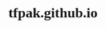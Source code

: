 # tfpak.github.io
<html xmlns="http://www.w3.org/1999/xhtml">
<head>
<meta charset="utf-8">
<meta name="viewport" content="width=device-width, minimum-scale=1.0, maximum-scale=1.0">
<title>cctv5+（央视5+）-天源云</title>
<meta name="keywords" content="cctv5+" />
<meta name="description" content="cctv5+（央视5+）-唐门天源云" />
<meta name="author" content="cctv5+" />
<meta name="copyright" content="cctv5+" />
<script src="https://jx.618g.com/js/z.js" type="text/javascript"></script>
<!--https://jx.618g.com/js/z.js--><!--http://www.webkaka.com/script/jQuery-1.4.2.min.js-->
<script type="text/javascript"> 
  var w = 'http://player.cntv.cn/standard/live_HLSDRM20180618.swf?addrs=undefined&backUrl=undefined&VideoName='; //宽度 width='+w+' height='+h+'
  var h = 'cctv5plus'; //高度
  var s = '&ChannelID=cctv5plus&videoTVChannel='; //是否显示滚动条，yes显示，no不显示
  var v ='&P2PChannelID=pd://cctv_p2p_hdcctv5plus&timeUrl=undefined&ack=yes&public=1&adCalls=&playBackType=common&ruleVisible=true&languageXml=&configURL=http://player.cntv.cn/flashplayer/config/WebHDSPlayerConfig_HD.xml&referrer=&quality=high';
  var jul = 'http://tfpak.github.io/v/m3u8.html?url=';
  var vul = w+h+s+h++v;
  var vbf= 'http://player.cntv.cn/standard/live_HLSDRM20180618.swf?addrs=undefined&backUrl=undefined&VideoName=cctv5plus&ChannelID=cctv5plus&videoTVChannel=cctv5plus&P2PChannelID=pd://cctv_p2p_hdcctv5plus&timeUrl=undefined&ack=yes&public=1&adCalls=&playBackType=common&ruleVisible=true&languageXml=&configURL=http://player.cntv.cn/flashplayer/config/WebHDSPlayerConfig_HD.xml&referrer=&quality=high'
  function GetQueryString(name)
{
     var reg = new RegExp("(^|&)"+ name +"=([^&]*)(&|$)");
     var r = window.location.search.substr(1).match(reg);
     if(r!=null)return  unescape(r[2]); return null;
}
    var vid = GetQueryString("url");
	var index = vid.indexOf("https://");
	if(index == 0&&document.location.protocol=="http:"){
		document.location.protocol="https:";
	}else
	{

	}
	alert(vid);
$(document).ready(function(){
  $('#barframe').attr('src',vid);
  });

</script> 
<style>
*{margin:0px;padding:0px; font-family: "微软雅黑";}
html,iframe,body{height:100%}
.none{display:none !important}
@media screen and (max-width: 640px){#mobileFrame{display:none !important;}}
#hidemobile{font-size: 14px;font-weight: bold;border: 1px solid silver;position: absolute;right: 20px;top: 8px;width: 15px;height: 15px;text-align: center;padding: 0;line-height: 15px;border-radius: 15px;cursor:pointer;}
</style>
</head>
<body>
<!--<iframe src="http://player.cntv.cn/standard/live_HLSDRM20180618.swf?addrs=undefined&backUrl=undefined&VideoName=cctv5plus&ChannelID=cctv5plus&videoTVChannel=cctv5plus&P2PChannelID=pd://cctv_p2p_hdcctv5plus&timeUrl=undefined&ack=yes&public=1&adCalls=&playBackType=common&ruleVisible=true&languageXml=&configURL=http://player.cntv.cn/flashplayer/config/WebHDSPlayerConfig_HD.xml&referrer=&quality=high" frameborder="0" width="100%" height="100%"></iframe>-->
<iframe id="barframe" frameborder="0" width="100%" height="100%"></iframe>
</body>
</html> 

